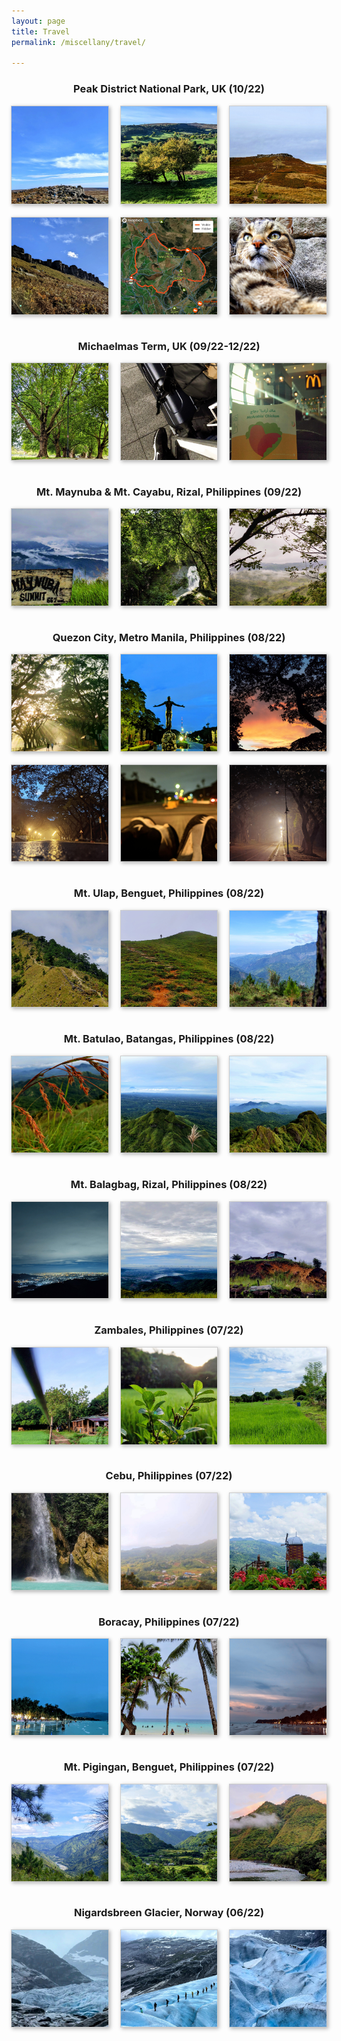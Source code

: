 ```yaml
---
layout: page
title: Travel
permalink: /miscellany/travel/

---
```

<style>
.grid { 
  display: grid;
  grid-template-columns: 1fr 1fr 1fr;
  grid-gap: 20px;
  align-items: stretch;
  justify-items: center;
  }
.grid img {
  border: 1px solid #ccc;
  box-shadow: 2px 2px 6px 0px  rgba(0,0,0,0.3);
  max-width: 100%;
}
</style>

<center><h3>Peak District National Park, UK (10/22)</h3></center>
<main class="grid">
  <img src="/miscellany/travel/peakdistrict1.jpg" alt="">
  <img src="/miscellany/travel/peakdistrict2.jpg" alt="">
  <img src="/miscellany/travel/peakdistrict3.jpg" alt="">
  <img src="/miscellany/travel/peakdistrict7.jpg" alt="">
  <img src="/miscellany/travel/peakdistrict5.jpg" alt=""> 
  <img src="/miscellany/travel/peakdistrict8.jpg" alt="">
</main><br>
 
<center><h3>Michaelmas Term, UK (09/22-12/22)</h3></center>
<main class="grid">
  <img src="/miscellany/travel/michaelmas2022_1.jpg" alt="">
  <img src="/miscellany/travel/michaelmas2022_2.jpg" alt="">
  <img src="/miscellany/travel/michaelmas2022_3.jpg" alt="">
</main><br>

<center><h3>Mt. Maynuba & Mt. Cayabu, Rizal, Philippines (09/22)</h3></center>
<main class="grid">
  <img src="/miscellany/travel/maynubacayabu_1.jpg" alt="">
  <img src="/miscellany/travel/maynubacayabu_2.jpg" alt="">
  <img src="/miscellany/travel/maynubacayabu_3.jpg" alt="">
</main><br>

<center><h3>Quezon City, Metro Manila, Philippines (08/22)</h3></center>
<main class="grid">
  <img src="/miscellany/travel/qc1.jpg" alt="">
  <img src="/miscellany/travel/qc2.jpg" alt="">
  <img src="/miscellany/travel/qc3.jpg" alt="">
    <img src="/miscellany/travel/qc4.jpg" alt="">
  <img src="/miscellany/travel/qc5.jpg" alt="">
  <img src="/miscellany/travel/qc6.jpg" alt="">
</main><br>

<center><h3>Mt. Ulap, Benguet, Philippines (08/22)</h3></center>
<main class="grid">
  <img src="/miscellany/travel/ulap1.jpg" alt="">
  <img src="/miscellany/travel/ulap2.jpg" alt="">
  <img src="/miscellany/travel/ulap3.jpg" alt="">
</main><br>

<center><h3>Mt. Batulao, Batangas, Philippines (08/22)</h3></center>
<main class="grid">
  <img src="/miscellany/travel/batulao1.jpg" alt="">
  <img src="/miscellany/travel/batulao2.jpg" alt="">
  <img src="/miscellany/travel/batulao3.jpg" alt="">
</main><br>

<center><h3>Mt. Balagbag, Rizal, Philippines (08/22)</h3></center>
<main class="grid">
  <img src="/miscellany/travel/balagbag1.jpg" alt="">
  <img src="/miscellany/travel/balagbag2.jpg" alt="">
  <img src="/miscellany/travel/balagbag3.jpg" alt="">
</main><br>

<center><h3>Zambales, Philippines (07/22)</h3></center>
<main class="grid">
  <img src="/miscellany/travel/zambales1.jpg" alt="">
  <img src="/miscellany/travel/zambales2.jpg" alt="">
  <img src="/miscellany/travel/zambales3.jpg" alt="">
</main><br>

<center><h3>Cebu, Philippines (07/22)</h3></center>
<main class="grid">
  <img src="/miscellany/travel/cebu1.jpg" alt="">
  <img src="/miscellany/travel/cebu2.jpg" alt="">
  <img src="/miscellany/travel/cebu3.jpg" alt="">
</main><br>

<center><h3>Boracay, Philippines (07/22)</h3></center>
<main class="grid">
  <img src="/miscellany/travel/boracay1.jpg" alt="">
  <img src="/miscellany/travel/boracay2.jpg" alt="">
  <img src="/miscellany/travel/boracay3.jpg" alt="">
</main><br>

<center><h3>Mt. Pigingan, Benguet, Philippines (07/22)</h3></center>
<main class="grid">
  <img src="/miscellany/travel/pigingan1.jpg" alt="">
  <img src="/miscellany/travel/pigingan2.jpg" alt="">
  <img src="/miscellany/travel/pigingan3.jpg" alt="">
</main><br>

<center><h3>Nigardsbreen Glacier, Norway (06/22)</h3></center>
<main class="grid">
  <img src="/miscellany/travel/norway1.jpg" alt="">
  <img src="/miscellany/travel/norway2.jpg" alt="">
  <img src="/miscellany/travel/norway3.jpg" alt="">
</main><br>